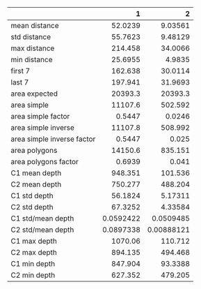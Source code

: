 |                            |             1 |              2 |
|:---------------------------|--------------:|---------------:|
| mean distance              |    52.0239    |     9.03561    |
| std distance               |    55.7623    |     9.48129    |
| max distance               |   214.458     |    34.0066     |
| min distance               |    25.6955    |     4.9835     |
| first 7                    |   162.638     |    30.0114     |
| last 7                     |   197.941     |    31.9693     |
| area expected              | 20393.3       | 20393.3        |
| area simple                | 11107.6       |   502.592      |
| area simple factor         |     0.5447    |     0.0246     |
| area simple inverse        | 11107.8       |   508.992      |
| area simple inverse factor |     0.5447    |     0.025      |
| area polygons              | 14150.6       |   835.151      |
| area polygons factor       |     0.6939    |     0.041      |
| C1 mean depth              |   948.351     |   101.536      |
| C2 mean depth              |   750.277     |   488.204      |
| C1 std depth               |    56.1824    |     5.17311    |
| C2 std depth               |    67.3252    |     4.33584    |
| C1 std/mean depth          |     0.0592422 |     0.0509485  |
| C2 std/mean depth          |     0.0897338 |     0.00888121 |
| C1 max depth               |  1070.06      |   110.712      |
| C2 max depth               |   894.135     |   494.468      |
| C1 min depth               |   847.904     |    93.3388     |
| C2 min depth               |   627.352     |   479.205      |